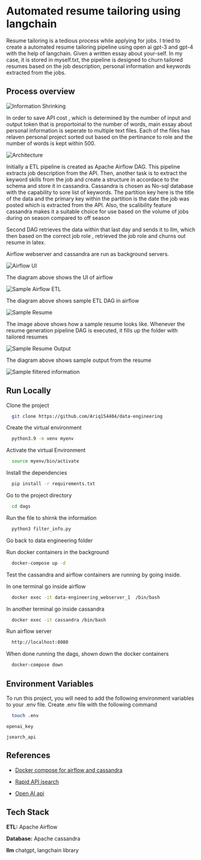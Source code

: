 
# Automated resume tailoring using langchain

Resume tailoring is a tedious process while applying for jobs. I tried to create a automated resume tailoring pipeline using open ai gpt-3 and gpt-4 with the help of langchain. Given a written essay about your-self. In my case, it is stored in myself.txt, the pipeline is designed to churn tailored resumes based on the job description, personal information and keywords extracted from the jobs. 
 




## Process overview

![Information Shrinking](https://github.com/Ariq154404/data-engineering/blob/main/info_shrink.png)

In order to save API cost , which is determined by the number of input and output token that is proportoinal to the number of words, main essay about personal information is seperate to multiple text files. Each of the files has relaven personal project sorted out based on the pertinance to role and the number of words is kept within 500.

![Architecture](https://github.com/Ariq154404/data-engineering/blob/main/architecture.png)

Initially a ETL pipeline is created as Apache Airflow DAG. This pipeline extracts job description from the API. Then, another task is to extract the keyword skills from the job and create a structure in accordace to the schema and store it in cassandra. Cassandra is chosen as No-sql database with the capability to sore list of keywords. The partition key here is the title of the data and the primary key within the partition is the date the job was posted which is extracted from the API. Also, the scalibility feature cassandra makes it a suitable choice for use based on the volume of jobs during on season compared to off season

Second DAG retrieves the data within that last day and sends it to llm, which then based on the correct job role , retrieved the job role and churns out resume in latex.

Airflow webserver and cassandra are run as background servers.

![Airflow UI](https://github.com/Ariq154404/data-engineering/blob/main/pipelin_resumegen.png)

The diagram above shows the UI of airflow

![Sample Airflow ETL ](https://github.com/Ariq154404/data-engineering/blob/main/ETL_for_keyword_extraction.png)

The diagram above shows sample ETL DAG in airflow

![Sample Resume ](https://github.com/Ariq154404/data-engineering/blob/main/sample_resume.png)


The image above shows how a sample resume looks like. Whenever the resume generation pipeline DAG is executed, it fills up the folder with tailored resumes


![Sample Resume Output ](https://github.com/Ariq154404/data-engineering/blob/main/sample_output.png)

The diagram above shows sample output from the resume 

![Sample filtered information](https://github.com/Ariq154404/data-engineering/blob/main/sample_filtered_infor.png)













## Run Locally

Clone the project

```bash
  git clone https://github.com/Ariq154404/data-engineering
```

Create the virtual environment

```bash
  python3.9 -m venv myenv
```

Activate the virtual Environment

```bash
  source myenv/bin/activate
```

Install the dependencies

```bash
  pip install -r requirements.txt
```

Go to the project directory

```bash
  cd dags
```

Run the file to shirnk the information

```bash
  python3 filter_info.py
```
Go back to data engineering folder

Run docker containers in the background 

```bash
  docker-compose up -d
```
Test the cassandra and airflow containers are running by going inside.

In one terminal go inside airflow

```bash
  docker exec -it data-engineering_webserver_1  /bin/bash
```
In another terminal go inside cassandra

```bash
  docker exec -it cassandra /bin/bash
```
Run airflow server

```bash
  http://localhost:8080
```
When done running the dags, shown down the docker containers

```bash
  docker-compose down
```



## Environment Variables

To run this project, you will need to add the following environment variables to your .env file. 
Create .env file with the following command

```bash
  touch .env
```
`openai_key`

`jsearch_api`


## References

 - [Docker compose for airflow and cassandra](https://github.com/airscholar/e2e-data-engineering/blob/main/docker-compose.yml)
 
- [Rapid API jsearch](https://rapidapi.com/letscrape-6bRBa3QguO5/api/jsearch)

- [Open AI api ](https://platform.openai.com/docs/introduction)

## Tech Stack

**ETL:**  Apache Airflow

**Database:**  Apache cassandra

**llm**  chatgpt, langchain library

